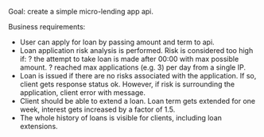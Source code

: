 Goal: create a simple micro-lending app api.

Business requirements:
- User can apply for loan by passing amount and term to api.
- Loan application risk analysis is performed. Risk is considered too high if:
?   the attempt to take loan is made after 00:00 with max possible amount.
?   reached max applications (e.g. 3) per day from a single IP.
- Loan is issued if there are no risks associated with the application. If so, client gets response status ok. However, if       risk is surrounding the application, client error with message.
- Client should be able to extend a loan. Loan term gets extended for one week, interest gets increased by a factor of 1.5.
- The whole history of loans is visible for clients, including loan extensions.
